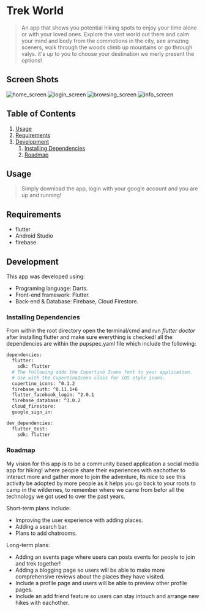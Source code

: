 # Trek World

> An app that shows you potential hiking spots to enjoy your time alone or with your loved ones. Explore
> the vast world out there and calm your mind and body from the commotions in the city, see amazing sceners, walk through the woods
> climb up mountains or go through valys. it's up to you to choose your destination we merly present the options!

## Screen Shots

![home_screen](https://i.ibb.co/VCrXgC2/home-screen.png)
![login_screen](https://i.ibb.co/QXQfDFX/login-screen.png)
![browsing_screen](https://i.ibb.co/yP34xnk/browsing-screen.png)
![info_screen](https://i.ibb.co/p4nVwkr/info-screnn.png)

## Table of Contents

1. [Usage](#Usage)
1. [Requirements](#requirements)
1. [Development](#development)
   1. [Installing Dependencies](#installing-dependencies)
   1. [Roadmap](#roadmap)

## Usage

> Simply download the app, login with your google account and you are up and running!

## Requirements

- flutter
- Android Studio
- firebase

## Development

This app was developed using:

- Programing language: Darts.
- Front-end framework: Flutter.
- Back-end & Database: Firebase, Cloud Firestore.

### Installing Dependencies

From within the root directory open the terminal/cmd and run _flutter doctor_ after installing flutter and make sure everything is checked!
all the dependencies are within the pupspec.yaml file which include the following:

```sh
dependencies:
  flutter:
    sdk: flutter
  # The following adds the Cupertino Icons font to your application.
  # Use with the CupertinoIcons class for iOS style icons.
  cupertino_icons: ^0.1.2
  firebase_auth: ^0.11.1+6
  flutter_facebook_login: ^2.0.1
  firebase_database: ^3.0.2
  cloud_firestore:
  google_sign_in:

dev_dependencies:
  flutter_test:
    sdk: flutter
```

### Roadmap

My vision for this app is to be a community based application a social media app for hiking! where people share their experiences with eachother to interact more and gather more to join the adventure, Its nice to see this activity be adopted by more people as it helps you go back to your roots to camp in the wildernes, to remember where we came from befor all the technology we got used to over the past years.

Short-term plans include:

- Improving the user experience with adding places.
- Adding a search bar.
- Plans to add chatrooms.

Long-term plans:

- Adding an events page where users can posts events for people to join and trek together!
- Adding a blogging page so users will be able to make more comprehensive reviews about the places they have visited.
- Include a profile page and users will be able to preview other profile pages.
- Include an add friend feature so users can stay intouch and arrange new hikes with eachother.
